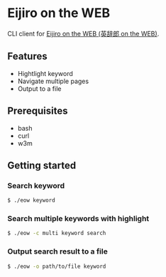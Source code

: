 # Eijiro on the WEB

CLI client for [Eijiro on the WEB (英辞郎 on the WEB)](https://eow.alc.co.jp/).

## Features

- Hightlight keyword
- Navigate multiple pages
- Output to a file

## Prerequisites

- bash
- curl
- w3m

## Getting started

### Search keyword

```sh
$ ./eow keyword
```

### Search multiple keywords with highlight

```sh
$ ./eow -c multi keyword search
```

### Output search result to a file

```sh
$ ./eow -o path/to/file keyword
```
